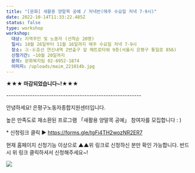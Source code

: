 ```yaml
---
title: "[문화] 새활용 양말목 공예 / 저녁반(매주 수요일 저녁 7-9시)"
date: 2022-10-14T11:33:22.485Z
status: false
type: workshop
workshop:
  대상: 지역주민 및 노동자 (선착순 20명)
  일시: 10월 26일부터 11월 16일까지 매주 수요일 저녁 7-9시
  장소: ③·⑥호선 연신내역 2번출구 앞 메트로타워 9층(서울시 은평구 통일로 856)
  신청기간: ~10월 20일까지
  문의: 문화복지팀 02-6952-1874
  이미지: /uploads/maim_221014b.jpg
---
```

**★★★ 마감되었습니다~!★★★**

\-﻿--------------------------------------------------------

안녕하세요! 은평구노동자종합지원센터입니다.

높은 만족도로 재소환된 프로그램 「새활용 양말목 공예」 참여자를 모집합니다 : )

\* 신청링크 클릭 ▶ <https://forms.gle/tgFi4TH2wozNR2ER7>

현재 홈페이지 신청기능 이상으로 ▲▲위 링크로 신청하신 분만 확인 가능합니다.
반드시 위 링크 클릭하셔서 신청해주세요~!

![](/uploads/maim_221014b.jpg)